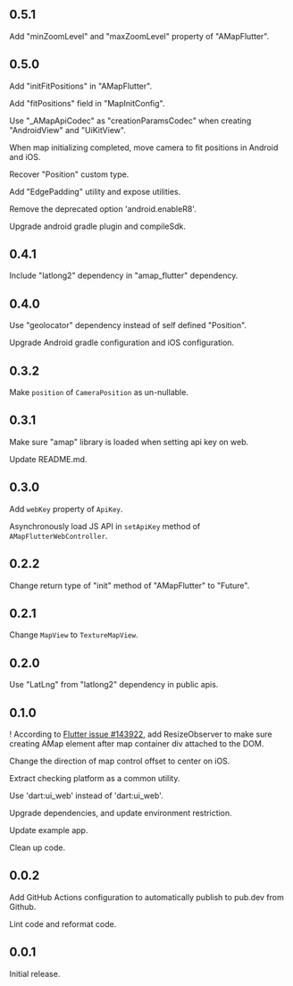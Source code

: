 ## 0.5.1

Add "minZoomLevel" and "maxZoomLevel" property of "AMapFlutter".

## 0.5.0

Add "initFitPositions" in "AMapFlutter".

Add "fitPositions" field in "MapInitConfig".

Use "_AMapApiCodec" as "creationParamsCodec" when creating "AndroidView" and "UiKitView".

When map initializing completed, move camera to fit positions in Android and iOS.

Recover "Position" custom type.

Add "EdgePadding" utility and expose utilities.

Remove the deprecated option 'android.enableR8'.

Upgrade android gradle plugin and compileSdk.

## 0.4.1

Include "latlong2" dependency in "amap_flutter" dependency.

## 0.4.0

Use "geolocator" dependency instead of self defined "Position".

Upgrade Android gradle configuration and iOS configuration.

## 0.3.2

Make ```position``` of ```CameraPosition``` as un-nullable.

## 0.3.1

Make sure "amap" library is loaded when setting api key on web.

Update README.md.

## 0.3.0

Add ```webKey``` property of ```ApiKey```.

Asynchronously load JS API in ```setApiKey``` method of ```AMapFlutterWebController```.

## 0.2.2

Change return type of "init" method of "AMapFlutter" to "Future".

## 0.2.1

Change ```MapView``` to ```TextureMapView```.

## 0.2.0

Use "LatLng" from "latlong2" dependency in public apis.

## 0.1.0

! According to [Flutter issue #143922](https://github.com/flutter/flutter/issues/143922), 
  add ResizeObserver to make sure creating AMap element after map container div attached to the DOM.

Change the direction of map control offset to center on iOS.

Extract checking platform as a common utility.

Use 'dart:ui_web' instead of 'dart:ui_web'.

Upgrade dependencies, and update environment restriction.

Update example app.

Clean up code.

## 0.0.2

Add GitHub Actions configuration to automatically publish to pub.dev from Github.

Lint code and reformat code.

## 0.0.1

Initial release.

